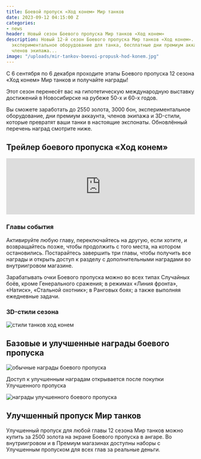```yaml
---
title: Боевой пропуск «Ход конем» Мир танков
date: 2023-09-12 04:15:00 Z
categories:
- news
header: Новый сезон Боевого пропуска Мир танков «Ход конем»
description: Новый 12-й сезон Боевого пропуска Мир танков «Ход конем». Заработайте
  экспериментальное оборудование для танка, бесплатные дни премиум аккаунта, уникальных
  членов экипажа...
image: "/uploads/mir-tankov-boevoi-propusk-hod-konem.jpg"
---
```


С 6 сентября по 6 декабря проходите этапы Боевого пропуска 12 сезона «Ход конем» Мир танков и получайте награды!

Этот сезон перенесёт вас на гипотетическую международную выставку достижений в Новосибирске на рубеже 50-х и 60-х годов.

Вы сможете заработать до 2550 золота, 3000 бон, экспериментальное оборудование, дни премиум аккаунта, членов экипажа и 3D-стили, которые превратят ваши танки в настоящие экспонаты. Обновлённый перечень наград смотрите ниже.

## Трейлер боевого пропуска «Ход конем»

<iframe width="100%" height="auto" src="https://www.youtube.com/embed/Dec5A86zpac?si=e4DmxJr-fo6uiS0O" title="YouTube video player" frameborder="0" allow="accelerometer; autoplay; clipboard-write; encrypted-media; gyroscope; picture-in-picture; web-share" allowfullscreen></iframe>

### Главы события

Активируйте любую главу, переключайтесь на другую, если хотите, и возвращайтесь позже, чтобы продолжить с того места, на котором остановились. Постарайтесь завершить три главы, чтобы получить все награды и открыть доступ к разделу с дополнительными наградами во внутриигровом магазине.

Зарабатывать очки Боевого пропуска можно во всех типах Случайных боёв, кроме Генерального сражения; в режимах «Линия фронта», «Натиск», «Стальной охотник»; в Ранговых боях; а также выполняя ежедневные задачи.

### 3D-стили сезона

![стили танков ход конем](/uploads/hod-konem-mir-tankov.JPG)

## Базовые и улучшенные награды боевого пропуска

![обычные награды боевого пропуска](/uploads/bazovie-nagrady.JPG)

Доступ к улучшенным наградам открывается после покупки Улучшенного пропуска

![награды улучшенного боевого пропуска](/uploads/uluchshenie-nagrady.JPG)

## Улучшенный пропуск Мир танков

Улучшенный пропуск для любой главы 12 сезона Мир танков можно купить за 2500 золота на экране Боевого пропуска в ангаре. Во внутриигровом и в Премиум магазинах доступны наборы с Улучшенным пропуском для всех глав за реальные деньги.